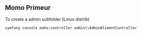 ## Momo Primeur

To create a admin subfolder (Linux distrib)

```bash
symfony console make:controller admin\\AdminAlimentController
```